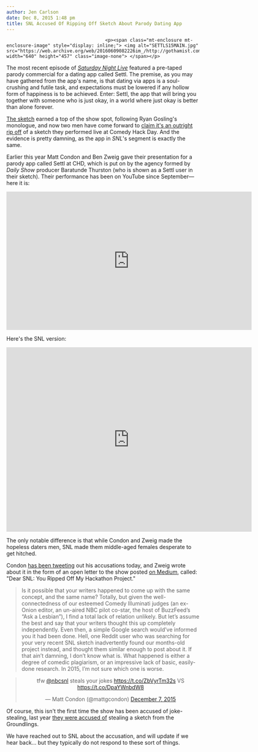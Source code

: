 ```yaml
---
author: Jen Carlson
date: Dec 8, 2015 1:48 pm
title: SNL Accused Of Ripping Off Sketch About Parody Dating App
---
```


	
										<p><span class="mt-enclosure mt-enclosure-image" style="display: inline;"> <img alt="SETTLS15MAIN.jpg" src="https://web.archive.org/web/20160609082226im_/http://gothamist.com/attachments/arts_jen/SETTLS15MAIN.jpg" width="640" height="457" class="image-none"> </span></p>

<p>The most recent episode of <a href="https://web.archive.org/web/20160609082226/http://gothamist.com/tags/saturdaynightlive"><em>Saturday Night Live</em></a> featured a pre-taped parody commercial for a dating app called Settl. The premise, as you may have gathered from the app&apos;s name, is that dating via apps is a soul-crushing and futile task, and expectations must be lowered if any hollow form of happiness is to be achieved. Enter: Settl, the app that will bring you together with someone who is just okay, in a world where just okay is better than alone forever. </p>

<p><a href="https://web.archive.org/web/20160609082226/http://www.hulu.com/watch/879953">The sketch</a> earned a top of the show spot, following Ryan Gosling&apos;s monologue, and now two men have come forward to <a href="https://web.archive.org/web/20160609082226/http://flavorwire.com/550509/did-snl-rip-off-these-comedy-writers-dating-app-sketch?utm_source=twitter&amp;utm_medium=socialflow&amp;utm_campaign=FlavorwireSocial">claim it&apos;s an outright rip off</a> of a sketch they performed live at Comedy Hack Day. And the evidence is pretty damning, as the app in <em>SNL</em>&apos;s segment is exactly the same.</p>

<p>Earlier this year Matt Condon and Ben Zweig gave their presentation for a parody app called Settl at CHD, which is put on by the agency formed by <em>Daily Show</em> producer Baratunde Thurston (who is shown as a Settl user in their sketch). Their performance has been on YouTube since September&#x2014;here it is:</p>

<p><iframe width="640" height="360" src="https://web.archive.org/web/20160609082226if_/https://www.youtube.com/embed/AQPF_mcLKgo?controls=0" frameborder="0" allowfullscreen></iframe></p>

<p>Here&apos;s the SNL version: </p>

<p><iframe width="640" height="480" src="https://web.archive.org/web/20160609082226if_/https://www.youtube.com/embed/Y0VLDSJHX5I?controls=0" frameborder="0" allowfullscreen></iframe></p>

<p>The only notable difference is that while Condon and Zweig made the hopeless daters men, SNL made them middle-aged females desperate to get hitched.</p>

<p>Condon <a href="https://web.archive.org/web/20160609082226/https://twitter.com/mattgcondon">has been tweeting</a> out his accusations today, and Zweig wrote about it in the form of an open letter to the show posted <a href="https://web.archive.org/web/20160609082226/https://medium.com/@tfzweig/dear-snl-you-ripped-my-hackathon-project-bde4931dc969#.1scfw2hkf">on Medium</a>, called: &quot;Dear SNL: You Ripped Off My Hackathon Project.&quot;</p><blockquote>Is it possible that your writers happened to come up with the same concept, and the same name? Totally, but given the well-connectedness of our esteemed Comedy Illuminati judges (an ex-Onion editor, an un-aired NBC pilot co-star, the host of BuzzFeed&#x2019;s &#x201C;Ask a Lesbian&#x201D;), I find a total lack of relation unlikely. But let&#x2019;s assume the best and say that your writers thought this up completely independently. Even then, a simple Google search would&#x2019;ve informed you it had been done. Hell, one Reddit user who was searching for your very recent SNL sketch inadvertently found our months-old project instead, and thought them similar enough to post about it. If that ain&#x2019;t damning, I don&#x2019;t know what is. What happened is either a degree of comedic plagiarism, or an impressive lack of basic, easily-done research. In 2015, I&#x2019;m not sure which one is worse.</blockquote><p></p>

<center><blockquote class="twitter-tweet" lang="en"><p lang="en" dir="ltr">tfw <a href="https://web.archive.org/web/20160609082226/https://twitter.com/nbcsnl">@nbcsnl</a> steals your jokes
<a href="https://web.archive.org/web/20160609082226/https://t.co/ZbVyrTm32s">https://t.co/ZbVyrTm32s</a> VS <a href="https://web.archive.org/web/20160609082226/https://t.co/DpaYWnbdW8">https://t.co/DpaYWnbdW8</a></p>&#x2014; Matt Condon (@mattgcondon) <a href="https://web.archive.org/web/20160609082226/https://twitter.com/mattgcondon/status/673714357369344000">December 7, 2015</a></blockquote>
<script async src="//web.archive.org/web/20160609082226js_/http://platform.twitter.com/widgets.js" charset="utf-8"></script></center>

<p>Of course, this isn&apos;t the first time the show has been accused of joke-stealing, last year <a href="https://web.archive.org/web/20160609082226/http://gothamist.com/2014/10/06/snl_sketch_ripoff_groundlings.php">they were accused of</a> stealing a sketch from the Groundlings.</p>

<p>We have reached out to SNL about the accusation, and will update if we hear back... but they typically do not respond to these sort of things.</p>					
										
									
				